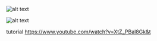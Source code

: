 ![alt text](https://i.imgur.com/NMgJCQE.png)

![alt text](https://i.imgur.com/msLSiqR.png)

tutorial https://www.youtube.com/watch?v=XtZ_PBal8Gk&t
